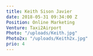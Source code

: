 ```yaml
---
title: Keith Sison Javier
date: 2018-05-31 09:34:00 Z
Position: Online Marketing
Venture: Taxi2Airport
Photo: "/uploads/Keith.jpg"
Photo2x: "/uploads/Keith2x.jpg"
prio: 4
---
```



